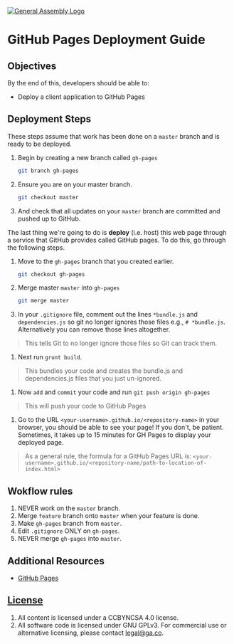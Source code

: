 [![General Assembly Logo](https://camo.githubusercontent.com/1a91b05b8f4d44b5bbfb83abac2b0996d8e26c92/687474703a2f2f692e696d6775722e636f6d2f6b6538555354712e706e67)](https://generalassemb.ly/education/web-development-immersive)

# GitHub Pages Deployment Guide

## Objectives

By the end of this, developers should be able to:

-   Deploy a client application to GitHub Pages

## Deployment Steps

These steps assume that work has been done on a `master` branch and is ready to
be deployed.

1.  Begin by creating a new branch called `gh-pages`

    ```sh
    git branch gh-pages
    ```

1.  Ensure you are on your master branch.

    ```sh
    git checkout master
    ```

1.  And check that all updates on your `master` branch are committed and pushed
 up to GitHub.

The last thing we're going to do is **deploy** (i.e. host) this web page through
a service that GitHub provides called GitHub pages. To do this, go through the
following steps.

1.  Move to the `gh-pages` branch that you created earlier.

    ```sh
    git checkout gh-pages
    ```

1.  Merge master `master` into `gh-pages`

    ```sh
    git merge master
    ```

1.  In your `.gitignore` file, comment out the lines `*bundle.js` and
`dependencies.js` so git no longer ignores those files e.g., `# *bundle.js`.
Alternatively you can remove those lines altogether.

  > This tells Git to no longer ignore those files so Git can track them.

1.  Next run `grunt build`.

  > This bundles your code and creates the bundle.js and dependencies.js files
  > that you just un-ignored.

1.  Now `add` and `commit` your code and run `git push origin gh-pages`

  > This will push your code to GitHub Pages

1.  Go to the URL `<your-username>.github.io/<repository-name>` in your browser, you
should be able to see your page! If you don't, be patient. Sometimes, it takes
up to 15 minutes for GH Pages to display your deployed page.

  > As a general rule, the formula for a GitHub Pages URL is:
  >`<your-username>.github.io/<repository-name/path-to-location-of-index.html>`

## Wokflow rules

1. NEVER work on the `master` branch.
2. Merge `feature` branch onto `master` when your feature is done.
3. Make `gh-pages` branch from `master`.
4. Edit `.gitignore` ONLY on `gh-pages`.
5. NEVER merge `gh-pages` into `master`.

## Additional Resources

-   [GitHub Pages](https://pages.github.com/)

## [License](LICENSE)

1.  All content is licensed under a CC­BY­NC­SA 4.0 license.
1.  All software code is licensed under GNU GPLv3. For commercial use or
    alternative licensing, please contact legal@ga.co.
